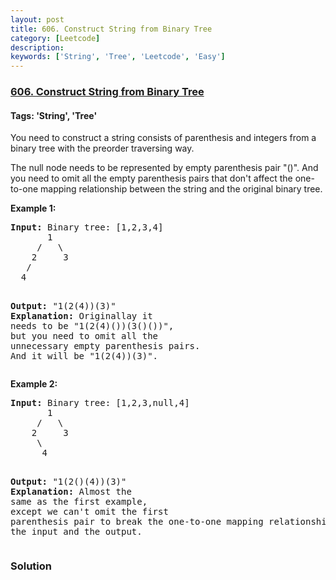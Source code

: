 ```yaml
---
layout: post
title: 606. Construct String from Binary Tree
category: [Leetcode]
description: 
keywords: ['String', 'Tree', 'Leetcode', 'Easy']
---
```

### [606. Construct String from Binary Tree](https://leetcode.com/problems/construct-string-from-binary-tree)

#### Tags: 'String', 'Tree'

<div class="content__u3I1 question-content__JfgR"><div><p>You need to construct a string consists of parenthesis and integers from a binary tree with the preorder traversing way.</p>
<p>The null node needs to be represented by empty parenthesis pair "()". And you need to omit all the empty parenthesis pairs that don't affect the one-to-one mapping relationship between the string and the original binary tree.</p>
<p><b>Example 1:</b><br/>
</p><pre><b>Input:</b> Binary tree: [1,2,3,4]
       1
     /   \
    2     3
   /    
  4     

<b>Output:</b> "1(2(4))(3)"
<br/><b>Explanation:</b> Originallay it needs to be "1(2(4)())(3()())", <br/>but you need to omit all the unnecessary empty parenthesis pairs. <br/>And it will be "1(2(4))(3)".
</pre>
<p></p>
<p><b>Example 2:</b><br/>
</p><pre><b>Input:</b> Binary tree: [1,2,3,null,4]
       1
     /   \
    2     3
     \  
      4 

<b>Output:</b> "1(2()(4))(3)"
<br/><b>Explanation:</b> Almost the same as the first example, <br/>except we can't omit the first parenthesis pair to break the one-to-one mapping relationship between the input and the output.
</pre>
<p></p></div></div>

### Solution
